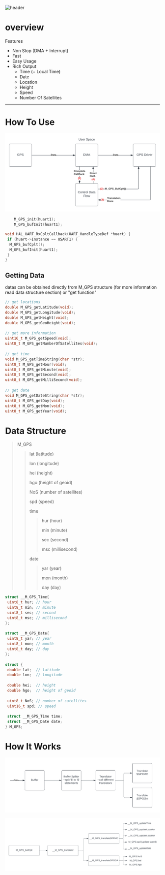 ![header](https://capsule-render.vercel.app/api?type=waving&color=auto&height=400&section=header&text=ARM%20GPS%20Driver&fontSize=90)

# overview

Features

- Non Stop (DMA + Interrupt)
- Fast
- Easy Usage
- Rich Output
  - Time (+ Local Time)
  - Date
  - Location
  - Height
  - Speed
  - Number Of Satellites

---

# How To Use

![Working Architecture](./static/userSpace.PNG)

```cpp
    M_GPS_init(huart1);
    M_GPS_bufInit(huart1);
```

```cpp
void HAL_UART_RxCpltCallback(UART_HandleTypeDef *huart) {
 if (huart->Instance == USART1) {
  M_GPS_bufCplt();
  M_GPS_bufInit(huart1);
 }
}
```

## Getting Data

datas can be obtained directly from M_GPS structure (for more information read data structure section) or "get function"

```cpp
// get locations
double M_GPS_getLatitude(void);
double M_GPS_getLongitude(void);
double M_GPS_getHeight(void);
double M_GPS_getGeoHeight(void);

// get more information
uint16_t M_GPS_getSpeed(void);
uint8_t M_GPS_getNumberOfSatellites(void);

// get time
void M_GPS_getTimeString(char *str);
uint8_t M_GPS_getHour(void);
uint8_t M_GPS_getMinute(void);
uint8_t M_GPS_getSecond(void);
uint8_t M_GPS_getMilliSecond(void);

// get date
void M_GPS_getDateString(char *str);
uint8_t M_GPS_getDay(void);
uint8_t M_GPS_getMon(void);
uint8_t M_GPS_getYear(void);
```


# Data Structure

> M_GPS
>
>> lat (latitude)
>>
>> lon (longitude)
>> 
>> hei (height)
>>
>> hgo (height of geoid)
>>
>> NoS (number of satellites)
>>
>> spd (speed)
>>
>> time
>>> hur (hour)
>>>
>>> min (minute)
>>>
>>> sec (second)
>>>
>>> msc (millisecond)
>>
>> date
>>> yar (year)
>>>
>>> mon (month)
>>>
>>> day (day)

```cpp
struct __M_GPS_Time{
 uint8_t hur; // hour
 uint8_t min; // minute
 uint8_t sec; // second
 uint8_t msc; // millisecond
};

struct __M_GPS_Date{
 uint8_t yar; // year
 uint8_t mon; // month
 uint8_t day; // day
};

struct {
 double lat;  // latitude
 double lon;  // longitude

 double hei;  // height
 double hgo;  // height of geoid

 uint8_t NoS; // number of satellites
 uint16_t spd; // speed

 struct __M_GPS_Time time;
 struct __M_GPS_Date date;
} M_GPS;
```

# How It Works

![Driver Space](./static/driverSpace.PNG)

![Function Space](./static/functionSpace.PNG)
